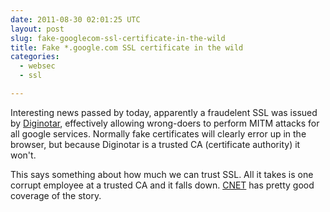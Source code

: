 ```yaml
---
date: 2011-08-30 02:01:25 UTC
layout: post
slug: fake-googlecom-ssl-certificate-in-the-wild
title: Fake *.google.com SSL certificate in the wild
categories:
  - websec
  - ssl

---
```

<p>Interesting news passed by today, apparently a fraudelent SSL was issued by <a href="http://www.diginotar.com/">Diginotar</a>, effectively allowing wrong-doers to perform MITM attacks for all google services. Normally fake certificates will clearly error up in the browser, but because Diginotar is a trusted CA (certificate authority) it won't.</p>

<p>This says something about how much we can trust SSL. All it takes is one corrupt employee at a trusted CA and it falls down. <a href="http://news.cnet.com/8301-27080_3-20098894-245/fraudulent-google-certificate-points-to-internet-attack/">CNET</a> has pretty good coverage of the story.</p>